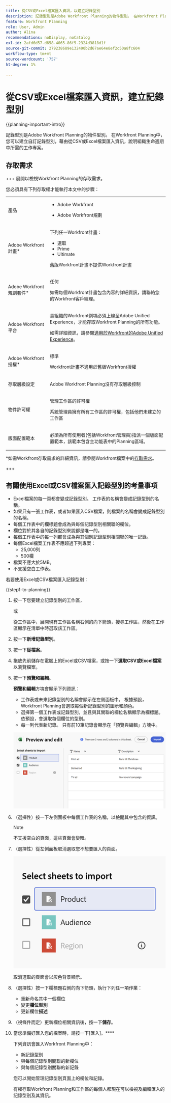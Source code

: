 ```yaml
---
title: 從CSV或Excel檔案匯入資訊，以建立記錄型別
description: 記錄型別是Adobe Workfront Planning的物件型別。 在Workfront Planning中，您可以建立自訂記錄型別，藉由從CSV或Excel檔案匯入資訊，說明組織生命週期中所需的工作專案。
feature: Workfront Planning
role: User, Admin
author: Alina
recommendations: noDisplay, noCatalog
exl-id: 2afd6d57-d658-4065-86f5-2324d3818d1f
source-git-commit: 279238689e132490b2d67ae64e8ef2c50a8fc604
workflow-type: tm+mt
source-wordcount: '757'
ht-degree: 1%

---
```


# 從CSV或Excel檔案匯入資訊，建立記錄型別

<!--<span class="preview">The information on this page refers to functionality not yet generally available. It is available only in the Preview environment for all customers. After the monthly releases to Production, the same features are also available in the Production environment for customers who enabled fast releases. </span>   

<span class="preview">For information about fast releases, see [Enable or disable fast releases for your organization](/help/quicksilver/administration-and-setup/set-up-workfront/configure-system-defaults/enable-fast-release-process.md). </span>-->

{{planning-important-intro}}

記錄型別是Adobe Workfront Planning的物件型別。 在Workfront Planning中，您可以建立自訂記錄型別，藉由從CSV或Excel檔案匯入資訊，說明組織生命週期中所需的工作專案。

## 存取需求

+++ 展開以檢視Workfront Planning的存取需求。

您必須具有下列存取權才能執行本文中的步驟：

<table style="table-layout:auto"> 
<col> 
</col> 
<col> 
</col> 
<tbody> 
    <tr> 
<tr> 
<td> 
   <p> 產品</p> </td> 
   <td> 
   <ul><li><p> Adobe Workfront</p></li> 
   <li><p> Adobe Workfront規劃<p></li></ul></td> 
  </tr>   
<tr> 
   <td role="rowheader"><p>Adobe Workfront計畫*</p></td> 
   <td> 
<p>下列任一Workfront計畫：</p> 
<ul><li>選取</li> 
<li>Prime</li> 
<li>Ultimate</li></ul> 
<p>舊版Workfront計畫不提供Workfront計畫</p> 
   </td> 
<tr> 
   <td role="rowheader"><p>Adobe Workfront規劃套件*</p></td> 
   <td> 
<p>任何 </p> 
<p>如需每個Workfront計畫包含內容的詳細資訊，請聯絡您的Workfront客戶經理。 </p> 
   </td> 
 <tr> 
   <td role="rowheader"><p>Adobe Workfront平台</p></td> 
   <td> 
<p>貴組織的Workfront例項必須上線至Adobe Unified Experience，才能存取Workfront Planning的所有功能。</p> 
<p>如需詳細資訊，請參閱<a href="/help/quicksilver/workfront-basics/navigate-workfront/workfront-navigation/adobe-unified-experience.md">適用於Workfront的Adobe Unified Experience</a>。 </p> 
   </td> 
   </tr> 
  </tr> 
  <tr> 
   <td role="rowheader"><p>Adobe Workfront授權*</p></td> 
   <td><p> 標準</p>
   <p>Workfront計畫不適用於舊版Workfront授權</p> 
  </td> 
  </tr> 
  <tr> 
   <td role="rowheader"><p>存取層級設定</p></td> 
   <td> <p>Adobe Workfront Planning沒有存取層級控制</p>   
</td> 
  </tr> 
<tr> 
   <td role="rowheader"><p>物件許可權</p></td> 
   <td>   <p>管理工作區</a>的許可權 </p>  
   <p>系統管理員擁有所有工作區的許可權，包括他們未建立的工作區</p>  </td> 
  </tr> 
<tr> 
   <td role="rowheader"><p>版面配置範本</p></td> 
   <td> <p>必須為所有使用者(包括Workfront管理員)指派一個版面配置範本，該範本包含主功能表中的Planning區域。 </p> </td> 
  </tr> 
</tbody> 
</table>

*如需Workfront存取需求的詳細資訊，請參閱Workfront檔案中的[存取需求](/help/quicksilver/administration-and-setup/add-users/access-levels-and-object-permissions/access-level-requirements-in-documentation.md)。

+++

## 有關使用Excel或CSV檔案匯入記錄型別的考量事項

* Excel檔案的每一頁都會變成記錄型別。 工作表的名稱會變成記錄型別的名稱。
* 如果只有一張工作表，或者如果匯入CSV檔案，則檔案的名稱會變成記錄型別的名稱。
* 每個工作表中的欄標題會成為與每個記錄型別相關聯的欄位。
* 欄位對於其各自的記錄型別來說都是唯一的。
* 每個工作表中的每一列都會成為與其個別記錄型別相關聯的唯一記錄。
* 每個Excel檔案工作表不應超過下列專案：
   * 25,000列
   * 500欄
* 檔案不應大於5MB。
* 不支援空白工作表。

若要使用Excel或CSV檔案匯入記錄型別：

{{step1-to-planning}}

1. 按一下您要建立記錄型別的工作區，

   或

   從工作區中，展開現有工作區名稱右側的向下箭頭，搜尋工作區，然後在工作區顯示在清單中時選取該工作區。
1. 按一下&#x200B;**新增記錄型別**。
1. 按一下&#x200B;**從檔案**。
1. 拖放先前儲存在電腦上的Excel或CSV檔案，或按一下&#x200B;**選取CSV或Excel檔案**&#x200B;以瀏覽檔案。
1. 按一下&#x200B;**預覽和編輯**。

   **預覽和編輯**&#x200B;方塊會顯示下列資訊：

   * 工作表或未來記錄型別的名稱會顯示在左側面板中。 根據預設，Workfront Planning會選取每個新記錄型別的圖示和顏色。
   * 選擇第一個工作表或記錄型別，並且與其關聯的欄位名稱顯示為欄標題。 依預設，會選取每個欄位的型別。
   * 每一列代表新記錄。 只有前10筆記錄會顯示在「預覽與編輯」方塊中。

   ![預覽和編輯方塊](assets/preview-and-edit-box.png)

1. （選擇性）按一下左側面板中每個工作表的名稱，以檢閱其中包含的資訊。

   >[!NOTE]
   >
   >不支援空白的頁面，這些頁面會變暗。

1. （選擇性）從左側面板取消選取您不想要匯入的頁面。

   ![選取要匯入的工作表並取消選取](assets/select-sheets-to-import-drop-down-with-unselected.png)

   取消選取的頁面會以灰色背景顯示。

1. （選擇性）按一下欄標題右側的向下箭頭，執行下列任一項作業：

   * 重新命名其中一個欄位
   * 變更&#x200B;**欄位型別**
   * 更新欄位&#x200B;**描述**

1. （視條件而定）更新欄位相關資訊後，按一下&#x200B;**儲存**。

1. 當您準備好匯入您的檔案時，請按一下[匯入]。****

   下列資訊會匯入Workfront Planning中：

   * 新記錄型別
   * 與每個記錄型別關聯的新欄位
   * 與每個記錄型別關聯的新記錄

   您可以開始管理記錄型別頁面上的欄位和記錄。

   有權存取Workfront Planning和工作區的每個人都現在可以檢視及編輯匯入的記錄型別及其資訊。
